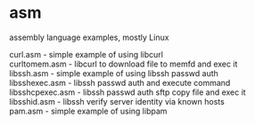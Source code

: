 # asm
assembly language examples, mostly Linux  

curl.asm - simple example of using libcurl   
curltomem.asm - libcurl to download file to memfd and exec it  
libssh.asm - simple example of using libssh passwd auth  
libsshexec.asm - libssh passwd auth and execute command  
libsshcpexec.asm - libssh passwd auth sftp copy file and exec it  
libsshid.asm - libssh verify server identity via known hosts  
pam.asm - simple example of using libpam
